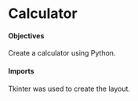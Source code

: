 # Calculator <!-- Calculadora -->


#### Objectives <!-- Objetivos -->
Create a calculator using Python.
<!-- Criar uma calculadora utilizando Python -->


#### Imports <!-- Importações -->
Tkinter was used to create the layout.
<!-- Foi utilizado tkinter para criação do layout -->
